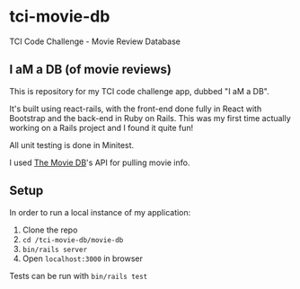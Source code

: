 # tci-movie-db
TCI Code Challenge - Movie Review Database

## I aM a DB (of movie reviews)
This is repository for my TCI code challenge app, dubbed "I aM a DB". 

It's built using react-rails, with the front-end done fully in React with Bootstrap and the back-end in Ruby on Rails. This was my first time actually working on a Rails project and I found it quite fun!

All unit testing is done in Minitest.

I used [The Movie DB](https://www.themoviedb.org/documentation/api?language=en)'s API for pulling movie info.

## Setup
In order to run a local instance of my application:

1. Clone the repo
2. `cd /tci-movie-db/movie-db`
3. `bin/rails server`
4. Open `localhost:3000` in browser

Tests can be run with `bin/rails test`
